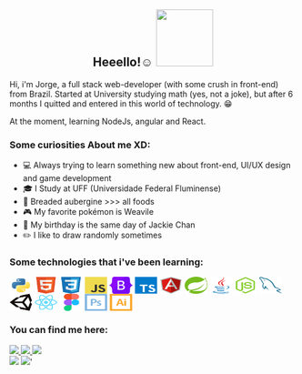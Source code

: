 
<!--
**jorgeaugustocarvalho/jorgeaugustocarvalho** is a ✨ _special_ ✨ repository because its `README.md` (this file) appears on your GitHub profile.

Here are some ideas to get you started:

- 🔭 I’m currently working on ...
- 🌱 I’m currently learning ...
- 👯 I’m looking to collaborate on ...
- 🤔 I’m looking for help with ...
- 💬 Ask me about ...
- 📫 How to reach me: ...
- 😄 Pronouns: ...
- ⚡ Fun fact: ...
-->
<h2 align="center">Heeello!☺ <img src="https://media.giphy.com/media/vSeKFfeEWwN6E/giphy.gif" width="100" height="100"></h2>

Hi, i'm Jorge, a full stack web-developer (with some crush in front-end) from Brazil. Started at University studying math (yes, not a joke), but after 6 months I quitted and entered in this world of technology. :grin: 

At the moment, learning NodeJs, angular and React.

### Some curiosities About me XD:

* :computer: Always trying to learn something new about front-end, UI/UX design and game development
* :mortar_board: I Study at UFF (Universidade Federal Fluminense) 
* :eggplant: Breaded aubergine >>> all foods​
* :video_game: My favorite pokémon is Weavile 
* :facepunch: My birthday is the same day of Jackie Chan
* ✏️ I like to draw randomly sometimes  	

### Some technologies that i've been learning:

<div style="display: inline_block">
  <img align="center" height="30" width="40" src="https://raw.githubusercontent.com/devicons/devicon/master/icons/python/python-original.svg" />
  <img align="center" height="30" width="40" src="https://raw.githubusercontent.com/devicons/devicon/master/icons/html5/html5-original.svg" />
  <img align="center" height="30" width="40" src="https://raw.githubusercontent.com/devicons/devicon/master/icons/css3/css3-original.svg" /> 
  <img align="center" height="30" width="40" src="https://raw.githubusercontent.com/devicons/devicon/master/icons/javascript/javascript-original.svg" />
  <img align="center" height="30" width="40" src="https://raw.githubusercontent.com/devicons/devicon/master/icons/bootstrap/bootstrap-original.svg" />  
  <img align="center" height="30" width="40" src="https://raw.githubusercontent.com/devicons/devicon/master/icons/typescript/typescript-original.svg" />
  <img align="center" height="30" width="40" src="https://raw.githubusercontent.com/devicons/devicon/master/icons/angularjs/angularjs-original.svg" />
  <img align="center" height="30" width="40" src="https://raw.githubusercontent.com/devicons/devicon/master/icons/spring/spring-original.svg" />
  <img align="center" height="30" width="40" src="https://raw.githubusercontent.com/devicons/devicon/master/icons/java/java-original.svg" />
  <img align="center" height="30" width="40" src="https://raw.githubusercontent.com/devicons/devicon/master/icons/nodejs/nodejs-original.svg" />
  <img align="center" height="30" width="40" src="https://raw.githubusercontent.com/devicons/devicon/master/icons/mysql/mysql-original.svg" />
  <img align="center" height="30" width="40" src="https://raw.githubusercontent.com/devicons/devicon/master/icons/unity/unity-original.svg" />
  <img align="center" height="30" width="40" src="https://raw.githubusercontent.com/devicons/devicon/master/icons/react/react-original.svg" />
    <img align="center" height="30" width="40" src="https://raw.githubusercontent.com/devicons/devicon/master/icons/figma/figma-original.svg" />
  <img align="center" height="30" width="40" src="https://raw.githubusercontent.com/devicons/devicon/master/icons/photoshop/photoshop-line.svg" />
  <img align="center" height="30" width="40" src="https://raw.githubusercontent.com/devicons/devicon/master/icons/illustrator/illustrator-line.svg" />
</div>

### You can find me here:

<div>
  <a href="https://www.linkedin.com/in/jorge-augusto-a225621a4/" target="_blank">
    <img src="https://img.shields.io/badge/LinkedIn-0077B5?style=for-the-badge&logo=linkedin&logoColor=white" target="_blank">
  </a>
  <a href = "mailto:javgccarvalho@gmail.com">
    <img src="https://img.shields.io/badge/Gmail-D14836?style=for-the-badge&logo=gmail&logoColor=white" target="_blank">
  </a>
  <a href="https://instagram.com/jorge_carvalho00/?hl=pt-br" target="_blank">
    <img src="https://img.shields.io/badge/Instagram-E4405F?style=for-the-badge&logo=instagram&logoColor=white" target="_blank">
  </a>
</div>

<div>
        <img height="150" src="https://github-readme-stats.vercel.app/api/top-langs/?username=jorgeaugustocarvalho&layout=compact&bg_color=000000&title_color=9ACD32&text_color=228B22">
        <img height="150" src="https://github-readme-stats.vercel.app/api?username=jorgeaugustocarvalho&title_color=9ACD32&bg_color=000000&text_color=228B22">'
</div>
